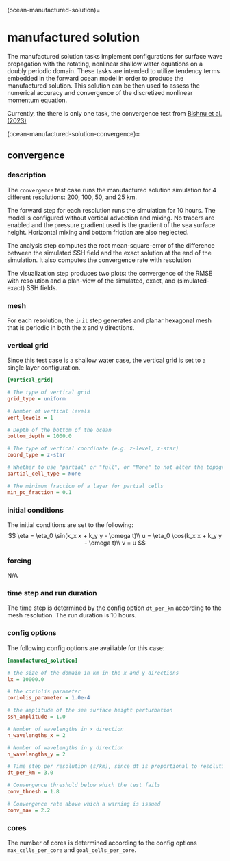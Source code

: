 (ocean-manufactured-solution)=

# manufactured solution

The manufactured solution tasks implement configurations for surface wave
propagation with the rotating, nonlinear shallow water equations on a doubly
periodic domain. These tasks are intended to utilize tendency terms embedded
in the forward ocean model in order to produce the manufactured solution. This
solution can be then used to assess the numerical accuracy and convergence of
the discretized nonlinear momentum equation. 

Currently, the there is only one task, the convergence test from
[Bishnu et al.(2023)](https://doi.org/10.22541/essoar.167100170.03833124/v1)

(ocean-manufactured-solution-convergence)=

## convergence

### description

The `convergence` test case runs the manufactured solution simulation for 4
different resolutions: 200, 100, 50, and 25 km.
 
The forward step for each resolution runs the simulation for 10 hours. The
model is configured without vertical advection and mixing. No tracers are enabled
and the pressure gradient used is the gradient of the sea surface height.
Horizontal mixing and bottom friction are also neglected.

The analysis step computes the root mean-square-error of the difference between
the simulated SSH field and the exact solution at the end of the simulation. It
also computes the convergence rate with resolution

The visualization step produces two plots: the convergence of the RMSE with
resolution and a plan-view of the simulated, exact, and (simulated-exact)
SSH fields.

### mesh

For each resolution, the `init` step generates and planar hexagonal
mesh that is periodic in both the x and y directions.

### vertical grid

Since this test case is a shallow water case, the vertical grid is set to a
single layer configuration.

```cfg
[vertical_grid]

# The type of vertical grid
grid_type = uniform

# Number of vertical levels
vert_levels = 1 

# Depth of the bottom of the ocean
bottom_depth = 1000.0

# The type of vertical coordinate (e.g. z-level, z-star)
coord_type = z-star

# Whether to use "partial" or "full", or "None" to not alter the topography
partial_cell_type = None

# The minimum fraction of a layer for partial cells
min_pc_fraction = 0.1
```

### initial conditions

The initial conditions are set to the following:
$$
\eta = \eta_0 \sin(k_x x + k_y y - \omega t)\\
u = \eta_0 \cos(k_x x + k_y y - \omega t)\\
v = u
$$

### forcing

N/A

### time step and run duration

The time step is determined by the config option ``dt_per_km`` according to the
mesh resolution. The run duration is 10 hours.

### config options

The following config options are availiable for this case:

```cfg
[manufactured_solution]

# the size of the domain in km in the x and y directions
lx = 10000.0

# the coriolis parameter
coriolis_parameter = 1.0e-4

# the amplitude of the sea surface height perturbation
ssh_amplitude = 1.0

# Number of wavelengths in x direction
n_wavelengths_x = 2

# Number of wavelengths in y direction
n_wavelengths_y = 2

# Time step per resolution (s/km), since dt is proportional to resolution
dt_per_km = 3.0

# Convergence threshold below which the test fails
conv_thresh = 1.8

# Convergence rate above which a warning is issued
conv_max = 2.2
```

### cores

The number of cores is determined according to the config options
``max_cells_per_core`` and ``goal_cells_per_core``.
